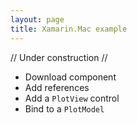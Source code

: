 ```yaml
---
layout: page
title: Xamarin.Mac example
---
```


// Under construction //

- Download component
- Add references
- Add a `PlotView` control
- Bind to a `PlotModel`
